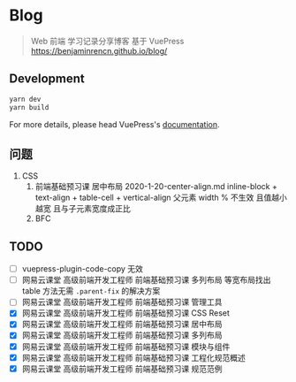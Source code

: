 # Blog

> Web 前端 学习记录分享博客 基于 VuePress  
> https://benjaminrencn.github.io/blog/

## Development

```bash
yarn dev
yarn build
```

For more details, please head VuePress's [documentation](https://v1.vuepress.vuejs.org/).

## 问题

1. CSS
    1. 前端基础预习课 居中布局 2020-1-20-center-align.md inline-block + text-align + table-cell + vertical-align 父元素 width % 不生效 且值越小越宽 且与子元素宽度成正比
    1. BFC
                                                                                                                                                                                                                                                                                                                                                                                                                                                                                                                                                                                                                                                                                                                                                                                                                                                                                   
## TODO

- [ ] vuepress-plugin-code-copy 无效
- [ ] 网易云课堂 高级前端开发工程师 前端基础预习课 多列布局 等宽布局找出 table 方法无需  `.parent-fix` 的解决方案
- [ ] 网易云课堂 高级前端开发工程师 前端基础预习课 管理工具
- [x] 网易云课堂 高级前端开发工程师 前端基础预习课 CSS Reset
- [x] 网易云课堂 高级前端开发工程师 前端基础预习课 居中布局
- [x] 网易云课堂 高级前端开发工程师 前端基础预习课 多列布局
- [x] 网易云课堂 高级前端开发工程师 前端基础预习课 模块与组件
- [x] 网易云课堂 高级前端开发工程师 前端基础预习课 工程化规范概述
- [x] 网易云课堂 高级前端开发工程师 前端基础预习课 规范范例